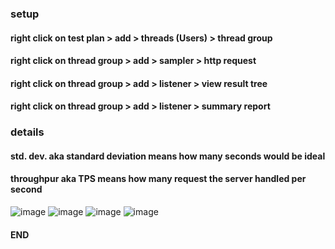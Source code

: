 <h3>setup</h3>

<h4>right click on test plan > add > threads (Users) > thread group</h4>
<h4>right click on thread group > add > sampler > http request</h4>
<h4>right click on thread group > add > listener > view result tree</h4>
<h4>right click on thread group > add > listener > summary report</h4>

<h3>details</h3>
<h4>std. dev. aka standard deviation means how many seconds would be ideal</h4>
<h4>throughpur aka TPS means how many request the server handled per second</h4>

![image](https://github.com/ReNayeem/JMeter/assets/96969117/a4375fd2-5dda-4030-ae65-12f35fed2e77)
![image](https://github.com/ReNayeem/JMeter/assets/96969117/f712947b-b2d0-4f97-bdc9-66960855fe3a)
![image](https://github.com/ReNayeem/JMeter/assets/96969117/3fb6687f-aeca-45cb-a40d-ab3114bfb9c6)
![image](https://github.com/ReNayeem/JMeter/assets/96969117/278ba1f7-179c-44e3-b943-01d507dec09c)




<h4>END</h4>
